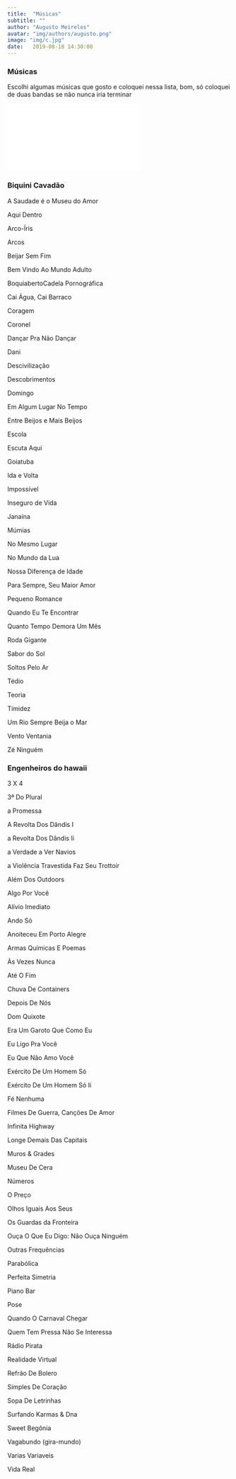 ```yaml
---
title:  "Músicas"
subtitle: ""
author: "Augusto Meireles"
avatar: "img/authors/augusto.png"
image: "img/c.jpg"
date:   2019-08-18 14:30:00
---
```


### Músicas
<p style="text-align: justify;">
  Escolhi algumas músicas que gosto e coloquei nessa lista, bom, só coloquei de duas bandas se não nunca iria terminar
  </p>
  
<iframe width=“560” height=“315” src=“http://www.youtube.com/embed/aVPxk4O2PUE?list=PL4DFA3A12A2B74DF0&amp;hl=pt_BR&autoplay=1” frameborder=“0” allowfullscreen></iframe>


### Biquini Cavadão
<p style="text-align: justify;">
A Saudade é o Museu do Amor
  </p>
<p style="text-align: justify;">
Aqui Dentro
  </p>
<p style="text-align: justify;">
Arco-Íris
  </p>
<p style="text-align: justify;">
Arcos
  </p>
<p style="text-align: justify;">
Beijar Sem Fim
  </p>
<p style="text-align: justify;">
Bem Vindo Ao Mundo Adulto
  </p>
<p style="text-align: justify;">
BoquiabertoCadela Pornográfica
  </p>
<p style="text-align: justify;">
Cai Água, Cai Barraco
  </p>
<p style="text-align: justify;">
Coragem
  </p>
<p style="text-align: justify;">
Coronel
  </p>
<p style="text-align: justify;">
Dançar Pra Não Dançar
  </p>
<p style="text-align: justify;">
Dani
  </p>
<p style="text-align: justify;">
Descivilização
  </p>
<p style="text-align: justify;">
Descobrimentos
  </p>
<p style="text-align: justify;">
Domingo
</p>
<p style="text-align: justify;">
Em Algum Lugar No Tempo
  </p>
<p style="text-align: justify;">
Entre Beijos e Mais Beijos
  </p>
<p style="text-align: justify;">
Escola
  </p>
<p style="text-align: justify;">
Escuta Aqui
  </p>
<p style="text-align: justify;">
Goiatuba
</p>
<p style="text-align: justify;">
Ida e Volta
  </p>
<p style="text-align: justify;">
Impossível
  </p>
<p style="text-align: justify;">
Inseguro de Vida
  </p>
<p style="text-align: justify;">
Janaína
</p>
<p style="text-align: justify;">
Múmias
  </p>
<p style="text-align: justify;">
No Mesmo Lugar
  </p>
<p style="text-align: justify;">
No Mundo da Lua
  </p>
<p style="text-align: justify;">
Nossa Diferença de Idade
  </p>
<p style="text-align: justify;">
Para Sempre, Seu Maior Amor
  </p>
<p style="text-align: justify;">
Pequeno Romance
  </p>
<p style="text-align: justify;">
Quando Eu Te Encontrar
  </p>
<p style="text-align: justify;">
Quanto Tempo Demora Um Mês
  </p>
<p style="text-align: justify;">
Roda Gigante
  </p>
<p style="text-align: justify;">
Sabor do Sol
  </p>
<p style="text-align: justify;">
Soltos Pelo Ar
  </p>
<p style="text-align: justify;">
Tédio
  </p>
<p style="text-align: justify;">
Teoria
  </p>
<p style="text-align: justify;">
Timidez
  </p>
<p style="text-align: justify;">
Um Rio Sempre Beija o Mar
  </p>
<p style="text-align: justify;">
Vento Ventania
  </p>
<p style="text-align: justify;">
Zé Ninguém
  </p>
  
### Engenheiros do hawaii
<p style="text-align: justify;">
3 X 4
  </p>
<p style="text-align: justify;">
3ª Do Plural
  </p>
<p style="text-align: justify;">
a Promessa
  </p>
<p style="text-align: justify;">
A Revolta Dos Dândis I
  </p>
<p style="text-align: justify;">
a Revolta Dos Dândis Ii
  </p>
<p style="text-align: justify;">
a Verdade a Ver Navios
  </p>
<p style="text-align: justify;">
a Violência Travestida Faz Seu Trottoir
  </p>
<p style="text-align: justify;">
Além Dos Outdoors
  </p>
<p style="text-align: justify;">
Algo Por Você
  </p>
<p style="text-align: justify;">
Alívio Imediato
  </p>
<p style="text-align: justify;">
Ando Só
  </p>
<p style="text-align: justify;">
Anoiteceu Em Porto Alegre
  </p>
<p style="text-align: justify;">
Armas Químicas E Poemas
  </p>
<p style="text-align: justify;">
Às Vezes Nunca
  </p>
<p style="text-align: justify;">
Até O Fim
  </p>
<p style="text-align: justify;">
Chuva De Containers
  </p>
<p style="text-align: justify;">
Depois De Nós
  </p>
<p style="text-align: justify;">
Dom Quixote
  </p>
<p style="text-align: justify;">
Era Um Garoto Que Como Eu
  </p>
<p style="text-align: justify;">
Eu Ligo Pra Você
  </p>
<p style="text-align: justify;">
Eu Que Não Amo Você
  </p>
<p style="text-align: justify;">
Exército De Um Homem Só
  </p>
<p style="text-align: justify;">
Exército De Um Homem Só Ii
  </p>
<p style="text-align: justify;">
Fé Nenhuma
  </p>
<p style="text-align: justify;">
Filmes De Guerra, Canções De Amor
  </p>
<p style="text-align: justify;">
Infinita Highway
  </p>
<p style="text-align: justify;">
Longe Demais Das Capitais
  </p>
<p style="text-align: justify;">
Muros & Grades
  </p>
<p style="text-align: justify;">
Museu De Cera
  </p>
<p style="text-align: justify;">
Números
  </p>
<p style="text-align: justify;">
O Preço
  </p>
<p style="text-align: justify;">
Olhos Iguais Aos Seus
  </p>
<p style="text-align: justify;">
Os Guardas da Fronteira
  </p>
<p style="text-align: justify;">
Ouça O Que Eu Digo: Não Ouça Ninguém
  </p>
<p style="text-align: justify;">
Outras Frequências
  </p>
<p style="text-align: justify;">
Parabólica
  </p>
<p style="text-align: justify;">
Perfeita Simetria
  </p>
<p style="text-align: justify;">
Piano Bar
  </p>
<p style="text-align: justify;">
Pose
  </p>
<p style="text-align: justify;">
Quando O Carnaval Chegar
  </p>
<p style="text-align: justify;">
Quem Tem Pressa Não Se Interessa
  </p>
<p style="text-align: justify;">
Rádio Pirata
  </p>
<p style="text-align: justify;">
Realidade Virtual
  </p>
<p style="text-align: justify;">
Refrão De Bolero
  </p>
<p style="text-align: justify;">
Simples De Coração
  </p>
<p style="text-align: justify;">
Sopa De Letrinhas
  </p>
<p style="text-align: justify;">
Surfando Karmas & Dna
  </p>
<p style="text-align: justify;">
Sweet Begônia
  </p>
<p style="text-align: justify;">
Vagabundo (gira-mundo)
  </p>
<p style="text-align: justify;">
Varias Variaveis
  </p>
<p style="text-align: justify;">
Vida Real
  </p>
<p style="text-align: justify;">
